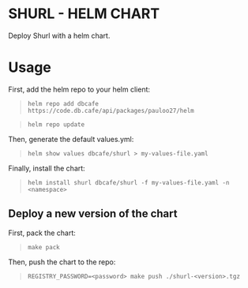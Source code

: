 # SHURL - HELM CHART

Deploy Shurl with a helm chart.

# Usage

First, add the helm repo to your helm client:

> `helm repo add dbcafe https://code.db.cafe/api/packages/pauloo27/helm`

> `helm repo update`

Then, generate the default values.yml: 

> `helm show values dbcafe/shurl > my-values-file.yaml`

Finally, install the chart:

> `helm install shurl dbcafe/shurl -f my-values-file.yaml -n <namespace>`

## Deploy a new version of the chart

First, pack the chart:

> `make pack`

Then, push the chart to the repo:

> `REGISTRY_PASSWORD=<password> make push ./shurl-<version>.tgz`
